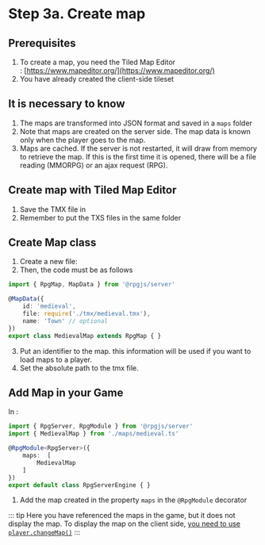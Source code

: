 # Step 3a. Create map

## Prerequisites

1. To create a map, you need the Tiled Map Editor : [https://www.mapeditor.org/](https://www.mapeditor.org/)
2. You have already created the client-side tileset

## It is necessary to know

1. The maps are transformed into JSON format and saved in a `maps` folder
1. Note that maps are created on the server side. The map data is known only when the player goes to the map.
2. Maps are cached. If the server is not restarted, it will draw from memory to retrieve the map. If this is the first time it is opened, there will be a file reading (MMORPG) or an ajax request (RPG).

## Create map with Tiled Map Editor

1. Save the TMX file in <PathTo to="mapDir" file="client/tmx/medieval.tmx" />
2. Remember to put the TXS files in the same folder

## Create Map class

1. Create a new file: <PathTo to="mapDir" file="medieval.ts" />
2. Then, the code must be as follows

```ts
import { RpgMap, MapData } from '@rpgjs/server'

@MapData({
    id: 'medieval',
    file: require('./tmx/medieval.tmx'),
    name: 'Town' // optional
})
export class MedievalMap extends RpgMap { }
```

3. Put an identifier to the map. this information will be used if you want to load maps to a player.
4. Set the absolute path to the tmx file.

## Add Map in your Game

In <PathTo to="serverIndex" /> :

```ts
import { RpgServer, RpgModule } from '@rpgjs/server'
import { MedievalMap } from './maps/medieval.ts'

@RpgModule<RpgServer>({
    maps:  [
        MedievalMap
    ]
})
export default class RpgServerEngine { }
```

1. Add the map created in the property `maps` in the `@RpgModule` decorator

::: tip
Here you have referenced the maps in the game, but it does not display the map. To display the map on the client side, [you need to use `player.changeMap()`](/guide/player-start.html#start-position)
:::